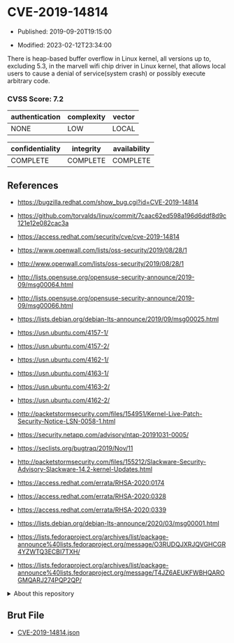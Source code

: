 # CVE-2019-14814

- Published: 2019-09-20T19:15:00

- Modified: 2023-02-12T23:34:00

There is heap-based buffer overflow in Linux kernel, all versions up to, excluding 5.3, in the marvell wifi chip driver in Linux kernel, that allows local users to cause a denial of service(system crash) or possibly execute arbitrary code.

### CVSS Score: **7.2**

| authentication | complexity | vector |
| --- | --- | --- |
| NONE | LOW | LOCAL |

| confidentiality | integrity | availability |
| --- | --- | --- |
| COMPLETE | COMPLETE | COMPLETE |

## References

* https://bugzilla.redhat.com/show_bug.cgi?id=CVE-2019-14814

* https://github.com/torvalds/linux/commit/7caac62ed598a196d6ddf8d9c121e12e082cac3a

* https://access.redhat.com/security/cve/cve-2019-14814

* https://www.openwall.com/lists/oss-security/2019/08/28/1

* http://www.openwall.com/lists/oss-security/2019/08/28/1

* http://lists.opensuse.org/opensuse-security-announce/2019-09/msg00064.html

* http://lists.opensuse.org/opensuse-security-announce/2019-09/msg00066.html

* https://lists.debian.org/debian-lts-announce/2019/09/msg00025.html

* https://usn.ubuntu.com/4157-1/

* https://usn.ubuntu.com/4157-2/

* https://usn.ubuntu.com/4162-1/

* https://usn.ubuntu.com/4163-1/

* https://usn.ubuntu.com/4163-2/

* https://usn.ubuntu.com/4162-2/

* http://packetstormsecurity.com/files/154951/Kernel-Live-Patch-Security-Notice-LSN-0058-1.html

* https://security.netapp.com/advisory/ntap-20191031-0005/

* https://seclists.org/bugtraq/2019/Nov/11

* http://packetstormsecurity.com/files/155212/Slackware-Security-Advisory-Slackware-14.2-kernel-Updates.html

* https://access.redhat.com/errata/RHSA-2020:0174

* https://access.redhat.com/errata/RHSA-2020:0328

* https://access.redhat.com/errata/RHSA-2020:0339

* https://lists.debian.org/debian-lts-announce/2020/03/msg00001.html

* https://lists.fedoraproject.org/archives/list/package-announce%40lists.fedoraproject.org/message/O3RUDQJXRJQVGHCGR4YZWTQ3ECBI7TXH/

* https://lists.fedoraproject.org/archives/list/package-announce%40lists.fedoraproject.org/message/T4JZ6AEUKFWBHQAROGMQARJ274PQP2QP/

<details>
<summary>About this repository</summary> 

  This repository is part of the project [Live Hack CVE](https://github.com/Live-Hack-CVE). Main website can be found [www.live-hack.org](https://www.live-hack.org) 
  
  Made by [Sn0wAlice](https://github.com/Sn0wAlice) for the people that care about security and need to have a feed of the latest CVEs. Hope you enjoy it, don't forget to star the repo and follow me on [Twitter](https://twitter.com/Sn0wAlice) and [Github](https://github.com/Sn0wAlice). And that is my [personnal website](https://www.alice-snow.me/)

  - [Home Page](https://github.com/Live-Hack-CVE)
  - [Framework](https://github.com/Live-Hack-CVE/cve-framework)
  - [CVE database](https://github.com/Live-Hack-CVE/full_database)
  - [Changelog](https://github.com/Live-Hack-CVE/Changelog)
</details>

## Brut File

* [CVE-2019-14814.json](https://raw.githubusercontent.com/Live-Hack-CVE/full_database/main/cves/2019/CVE-2019-14814.json)

